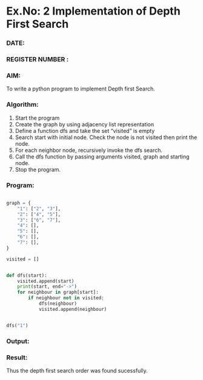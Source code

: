 # Ex.No: 2  Implementation of Depth First Search
### DATE:                                                                            
### REGISTER NUMBER : 
### AIM: 
To write a python program to implement Depth first Search. 
### Algorithm:
1. Start the program
2. Create the graph by using adjacency list representation
3. Define a function dfs and take the set “visited” is empty 
4. Search start with initial node. Check the node is not visited then print the node.
5. For each neighbor node, recursively invoke the dfs search.
6. Call the dfs function by passing arguments visited, graph and starting node.
7. Stop the program.
### Program:
```python

graph = {
    "1": ["2", "3"],
    "2": ["4", "5"],
    "3": ["6", "7"],
    "4": [],
    "5": [],
    "6": [],
    "7": [],
}

visited = []


def dfs(start):
    visited.append(start)
    print(start, end="->")
    for neighbour in graph[start]:
        if neighbour not in visited:
            dfs(neighbour)
            visited.append(neighbour)


dfs("1")
```

### Output:



### Result:
Thus the depth first search order was found sucessfully.
